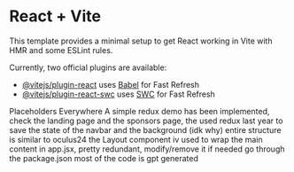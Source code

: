 # React + Vite

This template provides a minimal setup to get React working in Vite with HMR and some ESLint rules.

Currently, two official plugins are available:

- [@vitejs/plugin-react](https://github.com/vitejs/vite-plugin-react/blob/main/packages/plugin-react/README.md) uses [Babel](https://babeljs.io/) for Fast Refresh
- [@vitejs/plugin-react-swc](https://github.com/vitejs/vite-plugin-react-swc) uses [SWC](https://swc.rs/) for Fast Refresh


Placeholders Everywhere
A simple redux demo has been implemented, check the landing page and the sponsors page, the used redux last year to save the state of the  navbar and the background (idk why)
entire structure is similar to oculus24
the Layout component iv used to wrap the main content in app.jsx, pretty redundant, modify/remove it if needed
go through the package.json
most of the code is gpt generated